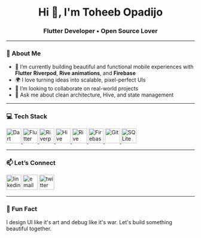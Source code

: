 <h1 align="center">Hi 👋, I'm Toheeb Opadijo</h1>
<h3 align="center">Flutter Developer • Open Source Lover</h3>

---

### 🧠 About Me

- 🔭 I’m currently building beautiful and functional mobile experiences with **Flutter** **Riverpod**, **Rive animations**, and **Firebase**
- 🌍 I love turning ideas into scalable, pixel-perfect UIs
- 🤝 I’m looking to collaborate on real-world projects
- 💬 Ask me about clean architecture, Hive, and state management

---

### 💻 Tech Stack

<p align="left">
  <a href="https://dart.dev" target="_blank" rel="noreferrer">
    <img src="https://www.vectorlogo.zone/logos/dartlang/dartlang-icon.svg" alt="Dart" width="40" height="40"/>
  </a>
  <a href="https://flutter.dev" target="_blank" rel="noreferrer">
    <img src="https://www.vectorlogo.zone/logos/flutterio/flutterio-icon.svg" alt="Flutter" width="40" height="40"/>
  </a>
  <a href="https://pub.dev/packages/riverpod" target="_blank" rel="noreferrer">
    <img src="https://raw.githubusercontent.com/rrousselGit/riverpod/master/resources/logo_transparent.png" alt="Riverpod" width="40" height="40"/>
  </a>
  <a href="https://pub.dev/packages/hive" target="_blank" rel="noreferrer">
    <img src="https://raw.githubusercontent.com/hivedb/hive/master/images/hive_logo.png" alt="Hive" width="40" height="40"/>
  </a>
  <a href="https://rive.app/" target="_blank" rel="noreferrer">
    <img src="https://user-images.githubusercontent.com/15078852/113498547-76ef8000-94db-11eb-86c4-fd7f5d9e0bc2.png" alt="Rive" width="40" height="40"/>
  </a>
  <a href="https://firebase.google.com/" target="_blank" rel="noreferrer">
    <img src="https://www.gstatic.com/devrel-devsite/prod/v0e56c9fa7ea760fc3efaa3d7aebd2f9c6bcf411c58b27222dc3fa7d303ae515a/firebase/images/lockup.svg" alt="Firebase" width="40" height="40"/>
  </a>
  <a href="https://git-scm.com/" target="_blank" rel="noreferrer">
    <img src="https://www.vectorlogo.zone/logos/git-scm/git-scm-icon.svg" alt="Git" width="40" height="40"/>
  </a>
  <a href="https://www.sqlite.org/index.html" target="_blank" rel="noreferrer">
    <img src="https://www.vectorlogo.zone/logos/sqlite/sqlite-icon.svg" alt="SQLite" width="40" height="40"/>
  </a>
</p>

---


### 📫 Let’s Connect

<p align="left">
  <a href="www.linkedin.com/in/opadijo-toheeb-790469247" target="_blank"><img src="https://www.vectorlogo.zone/logos/linkedin/linkedin-icon.svg" alt="linkedin" width="40" height="40"/></a>
  <a href="mailto:adekunleopadijo@gmail.com"><img src="https://cdn-icons-png.flaticon.com/512/732/732200.png" alt="email" width="40" height="40"/></a>
  <a href="https://x.com/onedakes" target="_blank"><img src="https://www.vectorlogo.zone/logos/twitter/twitter-icon.svg" alt="twitter" width="40" height="40"/></a>
</p>

---

### 🧠 Fun Fact  
I design UI like it's art and debug like it's war. Let's build something beautiful together.

